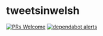 # tweetsinwelsh


[![PRs Welcome](https://img.shields.io/badge/PR-is%20merged-blue.svg)](https://github.com/robertdpowell/tweetsinwelsh/pulls)
[![dependabot alerts](https://img.shields.io/github/dependabot/robertdpowell/tweetsinwelsh/gh-pages?color=blue&label=dependabot%20alerts)](https://github.com/robertdpowell/tweetsinwelsh/network/alerts)
 

